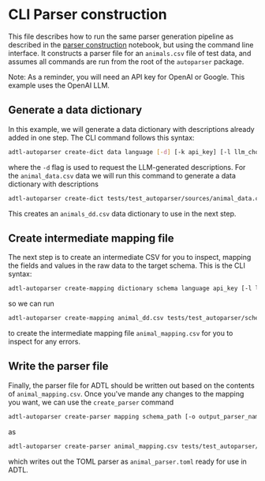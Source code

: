 # CLI Parser construction

This file describes how to run the same parser generation pipeline as described in the
[parser construction](example) notebook, but using the command line interface. It
constructs a parser file for an `animals.csv` file of test data, and assumes all commands
are run from the root of the `autoparser` package.

Note: As a reminder, you will need an API key for OpenAI or Google. This example uses the OpenAI LLM.

## Generate a data dictionary
In this example, we will generate a data dictionary with descriptions already added in one step. The CLI command follows this syntax:


```bash
adtl-autoparser create-dict data language [-d] [-k api_key] [-l llm_choice] [-c config_file] [-o output_name]
```
where the `-d` flag is used to request the LLM-generated descriptions. For the
`animal_data.csv` data we will run this command to generate a data dictionary
with descriptions

```bash
adtl-autoparser create-dict tests/test_autoparser/sources/animal_data.csv "fr" -d -k $OPENAI_API_KEY -c tests/test_autoparser/test_config.toml -o "animal_dd"
```
This creates an `animals_dd.csv` data dictionary to use in the next step.

## Create intermediate mapping file
The next step is to create an intermediate CSV for you to inspect, mapping the fields and values in the raw data to the target schema. This is the CLI syntax:

```bash
adtl-autoparser create-mapping dictionary schema language api_key [-l llm_choice] [-c config_file] [-o output_name]
```
so we can run
```bash
adtl-autoparser create-mapping animal_dd.csv tests/test_autoparser/schemas/animals.schema.json "fr" $OPENAI_API_KEY -c tests/test_autoparser/test_config.toml -o animal_mapping
```
to create the intermediate mapping file `animal_mapping.csv` for you to inspect for any errors.

## Write the parser file
Finally, the parser file for ADTL should be written out based on the contents of `animal_mapping.csv`. Once you've mande any changes to the mapping you want, we can use the `create_parser` command

```bash
adtl-autoparser create-parser mapping schema_path [-o output_parser_name] [--description parser_description] [-c config_file]
```
as
```bash
adtl-autoparser create-parser animal_mapping.csv tests/test_autoparser/schemas -o animal_parser -c tests/test_autoparser/test_config.toml
```
which writes out the TOML parser as `animal_parser.toml` ready for use in ADTL.
